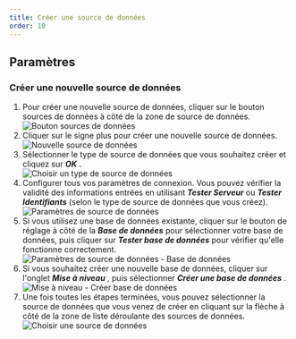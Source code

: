 ```yaml
---
title: Créer une source de données
order: 10
---
```

## Paramètres 

### Créer une nouvelle source de données 

1. Pour créer une nouvelle source de données, cliquer sur le bouton sources de données à côté de la zone de source de données.  
![Bouton sources de données](https://webdevolutions.azureedge.net/docs/fr/rdm/mac/clip4241.png) 
1. Cliquer sur le signe plus pour créer une nouvelle source de données.  
![Nouvelle source de données](https://webdevolutions.azureedge.net/docs/fr/rdm/mac/clip4243.png) 
1. Sélectionner le type de source de données que vous souhaitez créer et cliquez sur ***OK*** .  
![Choisir un type de source de données](https://webdevolutions.azureedge.net/docs/fr/rdm/mac/clip4244.png) 
1. Configurer tous vos paramètres de connexion. Vous pouvez vérifier la validité des informations entrées en utilisant ***Tester Serveur*** ou ***Tester Identifiants*** (selon le type de source de données que vous créez).  
![Paramètres de source de données](https://webdevolutions.azureedge.net/docs/fr/rdm/mac/clip4246.png) 
1. Si vous utilisez une base de données existante, cliquer sur le bouton de réglage à côté de la ***Base de données*** pour sélectionner votre base de données, puis cliquer sur ***Tester base de données*** pour vérifier qu'elle fonctionne correctement.  
![Paramètres de source de données - Base de données](https://webdevolutions.azureedge.net/docs/fr/rdm/mac/clip4247.png) 
1. Si vous souhaitez créer une nouvelle base de données, cliquer sur l'onglet ***Mise à niveau*** , puis sélectionner ***Créer une base de données*** .  
![Mise à niveau - Créer base de données](https://webdevolutions.azureedge.net/docs/fr/rdm/mac/clip4248.png) 
1. Une fois toutes les étapes terminées, vous pouvez sélectionner la source de données que vous venez de créer en cliquant sur la flèche à côté de la zone de liste déroulante des sources de données.  
![Choisir une source de données](https://webdevolutions.azureedge.net/docs/fr/rdm/mac/clip4249.png) 

